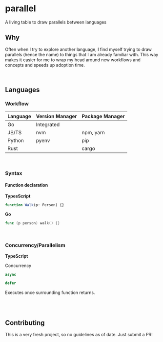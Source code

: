 # parallel
A living table to draw parallels between languages

## Why

Often when I try to explore another language, I find myself trying to draw parallels (hence the name) to things that I am already familiar with. This way makes it easier for me to wrap my head around new workflows and concepts and speeds up adoption time.

<br/>

## Languages

### Workflow

| Language | Version Manager | Package Manager |
| -------- | --------------- | --------------- |
| Go | Integrated |  |
| JS/TS | nvm | npm, yarn |
| Python | pyenv | pip |
| Rust |  | cargo |

<br />

### Syntax

#### Function declaration

**TypesScript**
```ts
function Walk(p: Person) {}
```

**Go**
```go
func (p person) walk() {}
```


<br/>

### Concurrency/Parallelism
**TypeScript**

Concurrency
```ts 
async
```

```go
defer
```
Executes once surrounding function returns.

<br/>
<br/>

## Contributing

This is a very fresh project, so no guidelines as of date. Just submit a PR!
